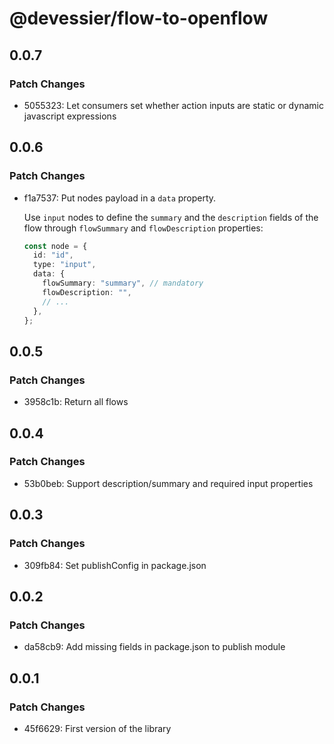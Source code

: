 # @devessier/flow-to-openflow

## 0.0.7

### Patch Changes

- 5055323: Let consumers set whether action inputs are static or dynamic javascript expressions

## 0.0.6

### Patch Changes

- f1a7537: Put nodes payload in a `data` property.

  Use `input` nodes to define the `summary` and the `description` fields of the flow through `flowSummary` and `flowDescription` properties:

  ```ts
  const node = {
    id: "id",
    type: "input",
    data: {
      flowSummary: "summary", // mandatory
      flowDescription: "",
      // ...
    },
  };
  ```

## 0.0.5

### Patch Changes

- 3958c1b: Return all flows

## 0.0.4

### Patch Changes

- 53b0beb: Support description/summary and required input properties

## 0.0.3

### Patch Changes

- 309fb84: Set publishConfig in package.json

## 0.0.2

### Patch Changes

- da58cb9: Add missing fields in package.json to publish module

## 0.0.1

### Patch Changes

- 45f6629: First version of the library
